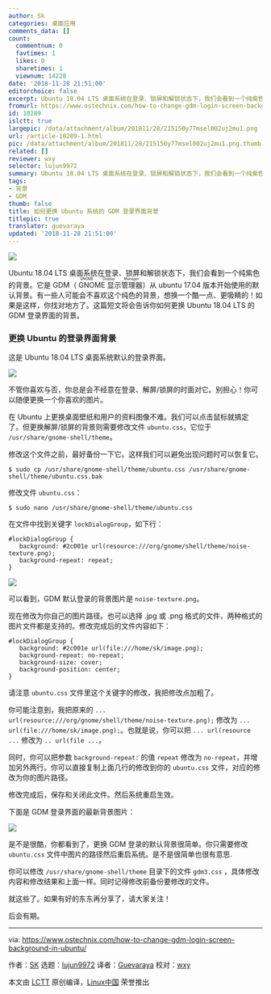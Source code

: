 ```yaml
---
author: Sk
categories: 桌面应用
comments_data: []
count:
  commentnum: 0
  favtimes: 1
  likes: 0
  sharetimes: 1
  viewnum: 14228
date: '2018-11-28 21:51:00'
editorchoice: false
excerpt: Ubuntu 18.04 LTS 桌面系统在登录、锁屏和解锁状态下，我们会看到一个纯紫色的背景。
fromurl: https://www.ostechnix.com/how-to-change-gdm-login-screen-background-in-ubuntu/
id: 10289
islctt: true
largepic: /data/attachment/album/201811/28/215150y77msel002uj2mu1.png
url: /article-10289-1.html
pic: /data/attachment/album/201811/28/215150y77msel002uj2mu1.png.thumb.jpg
related: []
reviewer: wxy
selector: lujun9972
summary: Ubuntu 18.04 LTS 桌面系统在登录、锁屏和解锁状态下，我们会看到一个纯紫色的背景。
tags:
- 背景
- GDM
thumb: false
title: 如何更换 Ubuntu 系统的 GDM 登录界面背景
titlepic: true
translator: guevaraya
updated: '2018-11-28 21:51:00'
---
```


![](/data/attachment/album/201811/28/215150y77msel002uj2mu1.png)


Ubuntu 18.04 LTS 桌面系统在登录、锁屏和解锁状态下，我们会看到一个纯紫色的背景。它是 GDM（<ruby> GNOME 显示管理器 <rt>  GNOME Display Manager </rt></ruby>）从 ubuntu 17.04 版本开始使用的默认背景。有一些人可能会不喜欢这个纯色的背景，想换一个酷一点、更吸睛的！如果是这样，你找对地方了。这篇短文将会告诉你如何更换 Ubuntu 18.04 LTS 的 GDM 登录界面的背景。


### 更换 Ubuntu 的登录界面背景


这是 Ubuntu 18.04 LTS 桌面系统默认的登录界面。


![](/data/attachment/album/201811/28/215144j0j43z646fy6jyim.png)


不管你喜欢与否，你总是会不经意在登录、解屏/锁屏的时面对它。别担心！你可以随便更换一个你喜欢的图片。


在 Ubuntu 上更换桌面壁纸和用户的资料图像不难。我们可以点击鼠标就搞定了。但更换解屏/锁屏的背景则需要修改文件 `ubuntu.css`，它位于 `/usr/share/gnome-shell/theme`。


修改这个文件之前，最好备份一下它。这样我们可以避免出现问题时可以恢复它。



```
$ sudo cp /usr/share/gnome-shell/theme/ubuntu.css /usr/share/gnome-shell/theme/ubuntu.css.bak
```

修改文件 `ubuntu.css`：



```
$ sudo nano /usr/share/gnome-shell/theme/ubuntu.css
```

在文件中找到关键字 `lockDialogGroup`，如下行：



```
#lockDialogGroup {
   background: #2c001e url(resource:///org/gnome/shell/theme/noise-texture.png);
   background-repeat: repeat; 
}
```

![](/data/attachment/album/201811/28/215145vfzummckrueaware.png)


可以看到，GDM 默认登录的背景图片是 `noise-texture.png`。


现在修改为你自己的图片路径。也可以选择 .jpg 或 .png 格式的文件，两种格式的图片文件都是支持的。修改完成后的文件内容如下：



```
#lockDialogGroup {
   background: #2c001e url(file:///home/sk/image.png);
   background-repeat: no-repeat; 
   background-size: cover;
   background-position: center;
}
```

请注意 `ubuntu.css` 文件里这个关键字的修改，我把修改点加粗了。


你可能注意到，我把原来的 `... url(resource:///org/gnome/shell/theme/noise-texture.png);` 修改为 `... url(file:///home/sk/image.png);`。也就是说，你可以把 `... url(resource ...` 修改为 `.. url(file ...`。


同时，你可以把参数 `background-repeat:` 的值 `repeat` 修改为 `no-repeat`，并增加另外两行。你可以直接复制上面几行的修改到你的 `ubuntu.css` 文件，对应的修改为你的图片路径。


修改完成后，保存和关闭此文件。然后系统重启生效。


下面是 GDM 登录界面的最新背景图片：


![](/data/attachment/album/201811/28/215147gl5w8p2vgcs99wmv.png)


 


是不是很酷，你都看到了，更换 GDM 登录的默认背景很简单。你只需要修改 `ubuntu.css` 文件中图片的路径然后重启系统。是不是很简单也很有意思.


你可以修改 `/usr/share/gnome-shell/theme` 目录下的文件 `gdm3.css` ，具体修改内容和修改结果和上面一样。同时记得修改前备份要修改的文件。


就这些了。如果有好的东东再分享了，请大家关注！


后会有期。




---


via: <https://www.ostechnix.com/how-to-change-gdm-login-screen-background-in-ubuntu/>


作者：[SK](https://www.ostechnix.com/author/sk/) 选题：[lujun9972](https://github.com/lujun9972) 译者：[Guevaraya](https://github.com/guevaraya) 校对：[wxy](https://github.com/wxy)


本文由 [LCTT](https://github.com/LCTT/TranslateProject) 原创编译，[Linux中国](https://linux.cn/) 荣誉推出